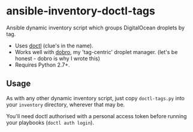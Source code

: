 # ansible-inventory-doctl-tags

Ansible dynamic inventory script which groups DigitalOcean droplets by tag.

- Uses [doctl](https://github.com/digitalocean/doctl) (clue's in the name).
- Works well with [dobro](https://github.com/snoopdouglas/dobro), my
  'tag-centric' droplet manager. (let's be honest - dobro is why I wrote this)
- Requires Python 2.7+.


## Usage

As with any other dynamic inventory script, just copy `doctl-tags.py` into your
`inventory` directory, wherever that may be.

You'll need doctl authorised with a personal access token before running your
playbooks (`doctl auth login`).
